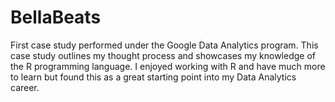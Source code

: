 # BellaBeats
First case study performed under the Google Data Analytics program. This case study outlines my thought process and showcases my knowledge of the R programming language. I enjoyed working with R and have much more to learn but found this as a great starting point into my Data Analytics career.
